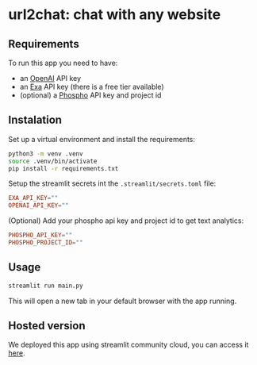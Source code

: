 # url2chat: chat with any website

## Requirements

To run this app you need to have:

- an [OpenAI](https://platform.openai.com/api-keys) API key
- an [Exa](https://exa.ai) API key (there is a free tier available)
- (optional) a [Phospho](https://phospho.ai) API key and project id

## Instalation

Set up a virtual environment and install the requirements:

```bash
python3 -m venv .venv
source .venv/bin/activate
pip install -r requirements.txt
```

Setup the streamlit secrets int the `.streamlit/secrets.toml` file:

```toml
EXA_API_KEY=""
OPENAI_API_KEY=""
```

(Optional) Add your phospho api key and project id to get text analytics:

```toml
PHOSPHO_API_KEY=""
PHOSPHO_PROJECT_ID=""
```

## Usage

```bash
streamlit run main.py
```

This will open a new tab in your default browser with the app running.

## Hosted version

We deployed this app using streamlit community cloud, you can access it [here](https://url2chat.streamlit.app).
